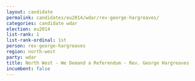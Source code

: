 ```yaml
---
layout: candidate
permalink: candidates/eu2014/wdar/rev-george-hargreaves/
categories: candidate wdar
election: eu2014
list-rank: 1
list-rank-ordinal: 1st
person: rev-george-hargreaves
region: north-west
party: wdar
title: North West - We Demand a Referendum - Rev. George Hargreaves
incumbent: false
---
```

